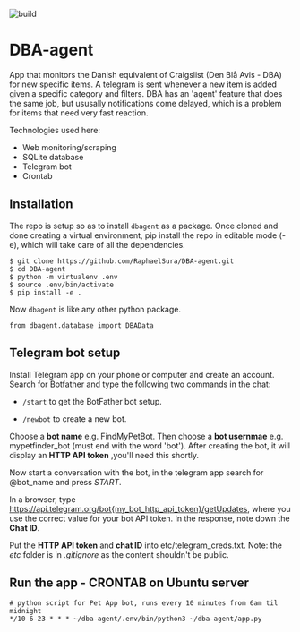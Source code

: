 ![build](https://github.com/RaphaelSura/DBA-agent/actions/workflows/build.yml/badge.svg)

# DBA-agent
App that monitors the Danish equivalent of Craigslist (Den Blå Avis - DBA) for new specific items. A telegram is sent whenever a new item is added given a specific category and filters. DBA has an 'agent' feature that does the same job, but ususally notifications come delayed, which is a problem for items that need very fast reaction. 

Technologies used here:
- Web monitoring/scraping
- SQLite database
- Telegram bot
- Crontab

## Installation
The repo is setup so as to install ```dbagent``` as a package. Once cloned and done creating a virtual environment, pip install the repo in editable mode (-e), which will take care of all the dependencies.
```
$ git clone https://github.com/RaphaelSura/DBA-agent.git
$ cd DBA-agent
$ python -m virtualenv .env
$ source .env/bin/activate
$ pip install -e .
```
Now ``` dbagent ``` is like any other python package.
```
from dbagent.database import DBAData
```
## Telegram bot setup
Install Telegram app on your phone or computer and create an account. Search for Botfather and type the following two commands in the chat:

- ```/start``` to get the BotFather bot setup.

- ```/newbot``` to create a new bot.

Choose a **bot name** e.g. FindMyPetBot. Then choose a **bot usernmae** e.g. mypetfinder_bot (must end with the word 'bot'). After creating the bot, it will display an **HTTP API token** ,you'll need this shortly. 

Now start a conversation with the bot, in the telegram app search for @bot_name and press *START*.

In a browser, type https://api.telegram.org/bot{my_bot_http_api_token}/getUpdates, where you use the correct value for your bot API token. In the response, note down the **Chat ID**. 

Put the **HTTP API token** and **chat ID** into etc/telegram_creds.txt. Note: the *etc* folder is in *.gitignore* as the content shouldn't be public.

## Run the app - CRONTAB on Ubuntu server
```
# python script for Pet App bot, runs every 10 minutes from 6am til midnight
*/10 6-23 * * * ~/dba-agent/.env/bin/python3 ~/dba-agent/app.py
```
